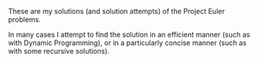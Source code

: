 These are my solutions (and solution attempts) of the Project Euler problems. 

In many cases I attempt to find the solution in an efficient manner (such as with Dynamic Programming), or in a particularly concise manner (such as with some recursive solutions).
